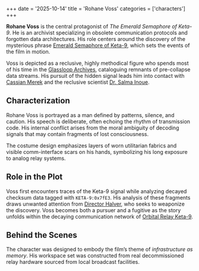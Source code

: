 +++
date = '2025-10-14'
title = 'Rohane Voss'
categories = ['characters']
+++



**Rohane Voss** is the central protagonist of *The Emerald Semaphore of Keta-9*. He is an archivist specializing in obsolete communication protocols and forgotten data architectures. His role centers around the discovery of the mysterious phrase [Emerald Semaphore of Keta-9](/others/emerald-semaphore-of-keta-9), which sets the events of the film in motion.

Voss is depicted as a reclusive, highly methodical figure who spends most of his time in the [Glassloop Archives](/places/glassloop-archives), cataloguing remnants of pre-collapse data streams. His pursuit of the hidden signal leads him into contact with [Cassian Merek](/characters/cassian-merek) and the reclusive scientist [Dr. Salma Inoue](/characters/dr-salma-inoue).

## Characterization

Rohane Voss is portrayed as a man defined by patterns, silence, and caution. His speech is deliberate, often echoing the rhythm of transmission code. His internal conflict arises from the moral ambiguity of decoding signals that may contain fragments of lost consciousness.

The costume design emphasizes layers of worn utilitarian fabrics and visible comm-interface scars on his hands, symbolizing his long exposure to analog relay systems.

## Role in the Plot

Voss first encounters traces of the Keta-9 signal while analyzing decayed checksum data tagged with `KETA-9:0x7fE3`. His analysis of these fragments draws unwanted attention from [Director Halver](/characters/director-halver), who seeks to weaponize the discovery. Voss becomes both a pursuer and a fugitive as the story unfolds within the decaying communication network of [Orbital Relay Keta-9](/places/orbital-relay-keta-9).

## Behind the Scenes

The character was designed to embody the film’s theme of *infrastructure as memory*. His workspace set was constructed from real decommissioned relay hardware sourced from local broadcast facilities.